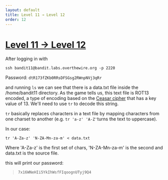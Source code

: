 ```yaml
---
layout: default
title: Level 11 → Level 12
order: 12
---
```


# [Level 11 → Level 12](https://overthewire.org/wargames/bandit/bandit12.html)
After logging in with 

`ssh bandit11@bandit.labs.overthewire.org -p 2220`

Password: `dtR173fZKb0RRsDFSGsg2RWnpNVj3qRr`

and running `ls` we can see that there is a data.txt file inside the /home/bandit11 directory. As the game tells us, this text file is ROT13 encoded, a type of encoding based on the [Ceasar cipher](https://en.wikipedia.org/wiki/Caesar_cipher) that has a key value of 13. 
We'll need to use `tr` to decode this string. 

`tr` basically replaces characters in a text file by mapping characters from one charset to another (e.g. `tr 'a-z' 'A-Z'`turns the text to uppercase).

In our case: 

`tr 'A-Za-z' 'N-ZA-Mn-za-m' < data.txt`

Where 'A-Za-z' is the first set of chars, 'N-ZA-Mn-za-m' is the second and data.txt is the source file.

this will print our password:

> `7x16WNeHIi5YkIhWsfFIqoognUTyj9Q4`
